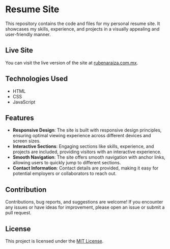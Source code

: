 # Resume Site

This repository contains the code and files for my personal resume site. It showcases my skills, experience, and projects in a visually appealing and user-friendly manner.

## Live Site

You can visit the live version of the site at [rubenaraiza.com.mx](https://rubenaraiza.com.mx/).

## Technologies Used

- HTML
- CSS
- JavaScript

## Features

- **Responsive Design**: The site is built with responsive design principles, ensuring optimal viewing experience across different devices and screen sizes.
- **Interactive Sections**: Engaging sections like skills, experience, and projects are included, providing visitors with an interactive experience.
- **Smooth Navigation**: The site offers smooth navigation with anchor links, allowing users to quickly jump to different sections.
- **Contact Information**: Contact details are provided, making it easy for potential employers or collaborators to reach out.

## Contribution

Contributions, bug reports, and suggestions are welcome! If you encounter any issues or have ideas for improvement, please open an issue or submit a pull request.

## License

This project is licensed under the [MIT License](LICENSE).

